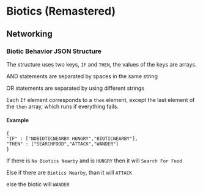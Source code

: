 # Biotics (Remastered)

## Networking



### Biotic Behavior JSON Structure

The structure uses two keys, ```IF``` and ```THEN```, the values of the keys are arrays.

AND statements are separated by spaces in the same string

OR statements are separated by using different strings

Each ```If``` element corresponds to a ```then``` element, except the last element of the ```then``` array, which runs if everything fails.
#### Example
```
{
"IF" : ["NOBIOTICNEARBY HUNGRY","BIOTICNEARBY"],
"THEN" : ["SEARCHFOOD","ATTACK","WANDER"]
}
```
If there is ```No Biotics Nearby``` and is ```HUNGRY``` then it will ```Search For Food```

Else if there are 	```Biotics Nearby```, than it will ```ATTACK```

else the biotic will ```WANDER```

